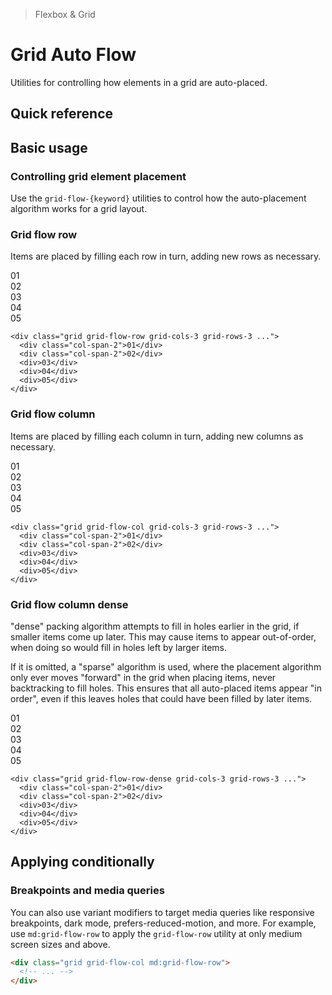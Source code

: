 > Flexbox & Grid

# Grid Auto Flow

Utilities for controlling how elements in a grid are auto-placed.

## Quick reference

<qr-table />

## Basic usage

### Controlling grid element placement
Use the `grid-flow-{keyword}` utilities to control how the auto-placement algorithm works for a grid layout.

### Grid flow row
Items are placed by filling each row in turn, adding new rows as necessary.

<example-container>
  <div class="ex-bg--striped ex-bg--purple grid grid-flow-row grid-cols-3 grid-rows-3 gap-24 rounded-4">
    <div class="pd-bg-purple-800 ex-box col-span-2">01</div>
    <div class="pd-bg-purple-800 ex-box col-span-2">02</div>
    <div class="pd-bg-purple-500 ex-box">03</div>
    <div class="pd-bg-purple-800 ex-box">04</div>
    <div class="pd-bg-purple-800 ex-box">05</div>
  </div>
</example-container>

```html{1}
<div class="grid grid-flow-row grid-cols-3 grid-rows-3 ...">
  <div class="col-span-2">01</div>
  <div class="col-span-2">02</div>
  <div>03</div>
  <div>04</div>
  <div>05</div>
</div>
```

### Grid flow column
Items are placed by filling each column in turn, adding new columns as necessary.

<example-container>
  <div class="ex-bg--striped ex-bg--purple grid grid-flow-col grid-cols-3 grid-rows-3 gap-24 rounded-4">
    <div class="pd-bg-purple-800 ex-box col-span-2">01</div>
    <div class="pd-bg-purple-800 ex-box col-span-2">02</div>
    <div class="pd-bg-purple-500 ex-box">03</div>
    <div class="pd-bg-purple-800 ex-box">04</div>
    <div class="pd-bg-purple-800 ex-box">05</div>
  </div>
</example-container>

```html{1}
<div class="grid grid-flow-col grid-cols-3 grid-rows-3 ...">
  <div class="col-span-2">01</div>
  <div class="col-span-2">02</div>
  <div>03</div>
  <div>04</div>
  <div>05</div>
</div>
```

### Grid flow column dense
"dense" packing algorithm attempts to fill in holes earlier in the grid, if smaller items come up later. This may cause items to appear out-of-order, when doing so would fill in holes left by larger items.

If it is omitted, a "sparse" algorithm is used, where the placement algorithm only ever moves "forward" in the grid when placing items, never backtracking to fill holes. This ensures that all auto-placed items appear "in order", even if this leaves holes that could have been filled by later items.

<example-container>
  <div class="ex-bg--striped ex-bg--purple grid grid-flow-row-dense grid-cols-3 grid-rows-3 gap-24 rounded-4">
    <div class="pd-bg-purple-800 ex-box col-span-2">01</div>
    <div class="pd-bg-purple-800 ex-box col-span-2">02</div>
    <div class="pd-bg-purple-500 ex-box">03</div>
    <div class="pd-bg-purple-800 ex-box">04</div>
    <div class="pd-bg-purple-800 ex-box">05</div>
  </div>
</example-container>

```html{1}
<div class="grid grid-flow-row-dense grid-cols-3 grid-rows-3 ...">
  <div class="col-span-2">01</div>
  <div class="col-span-2">02</div>
  <div>03</div>
  <div>04</div>
  <div>05</div>
</div>
```

## Applying conditionally

### Breakpoints and media queries
You can also use variant modifiers to target media queries like responsive breakpoints, dark mode, prefers-reduced-motion, and more.
For example, use `md:grid-flow-row` to apply the `grid-flow-row` utility at only medium screen sizes and above.

```html
<div class="grid grid-flow-col md:grid-flow-row">
  <!-- ... -->
</div>
```

<!--
TODO: Improve auto-flow example to show difference between row/col and sparse/dense
-->